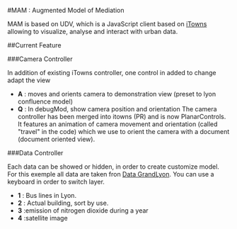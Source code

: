 #MAM : Augmented Model of Mediation

MAM is based on UDV, which is a JavaScript client based on [iTowns](https://github.com/itowns/itowns) allowing to visualize, analyse and interact with urban data.

##Current Feature

###Camera Controller

In addition of existing iTowns controller, one control in added to change adapt the view
*    **A** : moves and orients camera to demonstration view (preset to lyon confluence model)
*    **Q** : In debugMod, show camera position and orientation
The camera controller has been merged into itowns (PR) and is now PlanarControls. It features an animation of camera movement and orientation (called "travel" in the code) which we use to orient the camera with a document (document oriented view).

###Data Controller

Each data can be showed or hidden, in order to create customize model. For this exemple all data are taken fron [Data GrandLyon](https://data.grandlyon.com). You can use a keyboard in order to switch layer.

* **1** : Bus lines in Lyon.
* **2** : Actual building, sort by use.
* **3** :emission of nitrogen dioxide during a year
* **4** :satellite image
